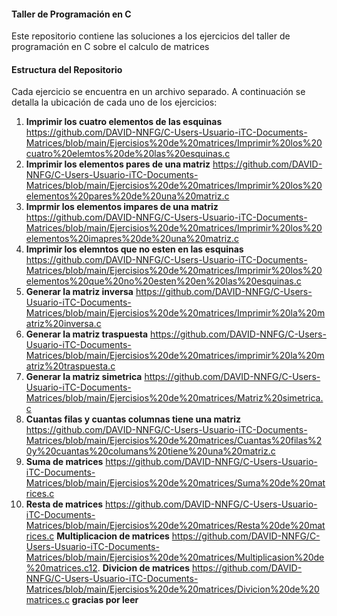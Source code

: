 #### Taller de Programación en C

Este repositorio contiene las soluciones a los ejercicios del taller de programación en C sobre el calculo de matrices 

#### Estructura del Repositorio

Cada ejercicio se encuentra en un archivo separado. A continuación se detalla la ubicación de cada uno de los ejercicios:

1. **Imprimir los cuatro elementos de las esquinas**
https://github.com/DAVID-NNFG/C-Users-Usuario-iTC-Documents-Matrices/blob/main/Ejercisios%20de%20matrices/Imprimir%20los%20cuatro%20elemtos%20de%20las%20esquinas.c
2. **Imprimir los elementos pares de una matriz**
https://github.com/DAVID-NNFG/C-Users-Usuario-iTC-Documents-Matrices/blob/main/Ejercisios%20de%20matrices/Imprimir%20los%20elementos%20pares%20de%20una%20matriz.c
3. **Imprmir los elementos impares de una matriz**
https://github.com/DAVID-NNFG/C-Users-Usuario-iTC-Documents-Matrices/blob/main/Ejercisios%20de%20matrices/Imprimir%20los%20elementos%20imapres%20de%20una%20matriz.c
4. **Imprimir los elemntos que no esten en las esquinas**
https://github.com/DAVID-NNFG/C-Users-Usuario-iTC-Documents-Matrices/blob/main/Ejercisios%20de%20matrices/Imprimir%20los%20elementos%20que%20no%20esten%20en%20las%20esquinas.c
5. **Generar la matriz inversa**
https://github.com/DAVID-NNFG/C-Users-Usuario-iTC-Documents-Matrices/blob/main/Ejercisios%20de%20matrices/Imprimir%20la%20matriz%20inversa.c
6. **Generar la matriz traspuesta**
https://github.com/DAVID-NNFG/C-Users-Usuario-iTC-Documents-Matrices/blob/main/Ejercisios%20de%20matrices/imprimir%20la%20matriz%20traspuesta.c
7. **Generar la matriz simetrica**
https://github.com/DAVID-NNFG/C-Users-Usuario-iTC-Documents-Matrices/blob/main/Ejercisios%20de%20matrices/Matriz%20simetrica.c
8. **Cuantas filas y cuantas columnas tiene una matriz**
https://github.com/DAVID-NNFG/C-Users-Usuario-iTC-Documents-Matrices/blob/main/Ejercisios%20de%20matrices/Cuantas%20filas%20y%20cuantas%20columans%20tiene%20una%20matriz.c
9. **Suma de matrices**
https://github.com/DAVID-NNFG/C-Users-Usuario-iTC-Documents-Matrices/blob/main/Ejercisios%20de%20matrices/Suma%20de%20matrices.c
10. **Resta de matrices**
https://github.com/DAVID-NNFG/C-Users-Usuario-iTC-Documents-Matrices/blob/main/Ejercisios%20de%20matrices/Resta%20de%20matrices.c
**Multiplicacion de matrices**
https://github.com/DAVID-NNFG/C-Users-Usuario-iTC-Documents-Matrices/blob/main/Ejercisios%20de%20matrices/Multiplicasion%20de%20matrices.c12.
 **Divicion de matrices**
https://github.com/DAVID-NNFG/C-Users-Usuario-iTC-Documents-Matrices/blob/main/Ejercisios%20de%20matrices/Divicion%20de%20matrices.c
**gracias por leer** 
